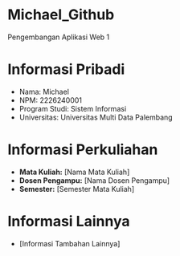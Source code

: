 # Michael_Github
 Pengembangan Aplikasi Web 1
# Informasi Pribadi

- Nama: Michael
- NPM: 2226240001
- Program Studi: Sistem  Informasi
- Universitas: Universitas Multi Data Palembang

# Informasi Perkuliahan

- **Mata Kuliah:** [Nama Mata Kuliah]
- **Dosen Pengampu:** [Nama Dosen Pengampu]
- **Semester:** [Semester Mata Kuliah]

# Informasi Lainnya

- [Informasi Tambahan Lainnya]
